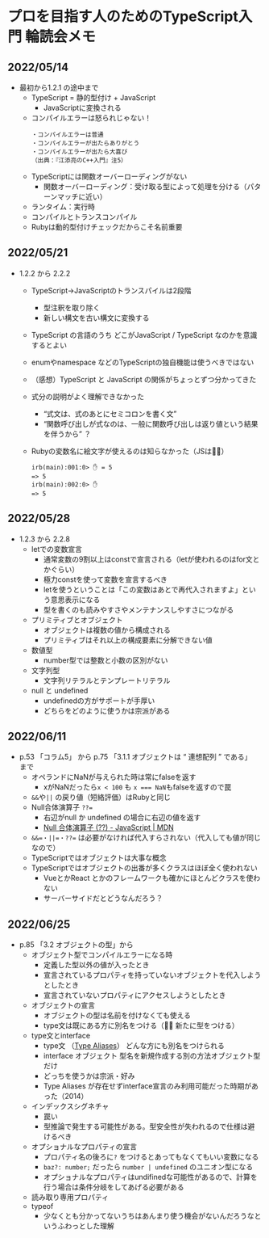 # プロを目指す人のためのTypeScript入門 輪読会メモ
## 2022/05/14
- 最初から1.2.1 の途中まで
    - TypeScript = 静的型付け + JavaScript
        - JavaScriptに変換される
    - コンパイルエラーは怒られじゃない！
      ```
      ・コンパイルエラーは普通
      ・コンパイルエラーが出たらありがとう
      ・コンパイルエラーが出たら大喜び
      （出典：『江添亮のC++入門』注5）
      ```
    - TypeScriptには関数オーバーローディングがない
        - 関数オーバーローディング：受け取る型によって処理を分ける（パターンマッチに近い）
    - ランタイム：実行時
    - コンパイルとトランスコンパイル
    - Rubyは動的型付けチェックだからこそ名前重要

## 2022/05/21
- 1.2.2 から 2.2.2
    - TypeScript→JavaScriptのトランスパイルは2段階
        - 型注釈を取り除く
        - 新しい構文を古い構文に変換する
    - TypeScript の言語のうち どこがJavaScript / TypeScript なのかを意識するとよい
    - enumやnamespace などのTypeScriptの独自機能は使うべきではない
    - （感想）TypeScript と JavaScript の関係がちょっとずつ分かってきた
    - 式分の説明がよく理解できなかった
        - “式文は、式のあとにセミコロンを書く文”
        - “関数呼び出しが式なのは、一般に関数呼び出しは返り値という結果を伴うから” ？
    - Rubyの変数名に絵文字が使えるのは知らなかった（JSは🙅‍♂️）

        ```❯ irb 
        irb(main):001:0> ✋ = 5
        => 5
        irb(main):002:0> ✋
        => 5
        ```
## 2022/05/28
- 1.2.3 から 2.2.8
    - letでの変数宣言
        - 通常変数の9割以上はconstで宣言される（letが使われるのはfor文とかぐらい）
        - 極力constを使って変数を宣言するべき
        - letを使うということは「この変数はあとで再代入されますよ」という意思表示になる
        - 型を書くのも読みやすさやメンテナンスしやすさにつながる
    - プリミティブとオブジェクト
        - オブジェクトは複数の値から構成される
        - プリミティブはそれ以上の構成要素に分解できない値
    - 数値型
        - number型では整数と小数の区別がない
    - 文字列型
        - 文字列リテラルとテンプレートリテラル
    - null と undefined
        - undefinedの方がサポートが手厚い
        - どちらをどのように使うかは宗派がある

## 2022/06/11
- p.53 「コラム5」 から p.75 「3.1.1 オブジェクトは “ 連想配列 ” である」　まで
    - オペランドにNaNが与えられた時は常にfalseを返す
        - xがNaNだったら`x < 100` も `x === NaN`もfalseを返すので罠
    - `&&`や`||` の戻り値（短絡評価）はRubyと同じ
    - Null合体演算子 `??=`
        - 右辺がnull か undefined の場合に右辺の値を返す
        - [Null 合体演算子 \(??\) \- JavaScript \| MDN](https://developer.mozilla.org/ja/docs/Web/JavaScript/Reference/Operators/Nullish_coalescing_operator)
    -  `&&=・||=・??=` は必要がなければ代入すらされない（代入しても値が同じなので）
    - TypeScriptではオブジェクトは大事な概念
    - TypeScriptではオブジェクトの出番が多くクラスはほぼ全く使われない
        - VueとかReact とかのフレームワークも確かにほとんどクラスを使わない
        - サーバーサイドだとどうなんだろう？

## 2022/06/25
- p.85 「3.2 オブジェクトの型」から
    - オブジェクト型でコンパイルエラーになる時
        - 定義した型以外の値が入ったとき
        - 宣言されているプロパティを持っていないオブジェクトを代入しようとしたとき
        - 宣言されていないプロパティにアクセスしようとしたとき
    - オブジェクトの宣言
        - オブジェクトの型は名前を付けなくても使える
        - type文は既にある方に別名をつける（🙅‍♂️ 新たに型をつける）
    - type文とinterface
        - type文 （[Type Aliases](https://www.typescriptlang.org/docs/handbook/2/everyday-types.html#type-aliases)）  どんな方にも別名をつけられる
        - interface オブジェクト  型名を新規作成する別の方法オブジェクト型だけ
        - どっちを使うかは宗派・好み
        - Type Aliases が存在せずinterface宣言のみ利用可能だった時期があった（2014） 
    - インデックスシグネチャ
        - 罠い
        - 型推論で発生する可能性がある。型安全性が失われるので仕様は避けるべき
    - オプショナルなプロパティの宣言
        - プロパティ名の後ろに`?` をつけるとあってもなくてもいい変数になる
        - `baz?: number;` だったら `number | undefined` のユニオン型になる
        - オプショナルなプロパティはundifinedな可能性があるので、計算を行う場合は条件分岐をしてあげる必要がある
    - 読み取り専用プロパティ
    - typeof
        - 少なくとも分かってないうちはあんまり使う機会がないんだろうなというふわっとした理解

